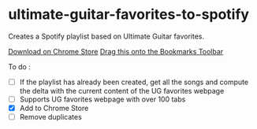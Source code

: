 # ultimate-guitar-favorites-to-spotify
Creates a Spotify playlist based on Ultimate Guitar favorites.

[Download on Chrome Store](https://chrome.google.com/webstore/detail/utimate-guitar-favorites/jhadlgfdcpedmbohiknkbnfmpiaccocl)
[Drag this onto the Bookmarks Toolbar](https://raw.githubusercontent.com/anmary/ultimate-guitar-favorites-to-spotify/master/UGtoSpotify)

To do :
- [ ] If the playlist has already been created, get all the songs and compute the delta with the current content of the UG favorites webpage
- [ ] Supports UG favorites webpage with over 100 tabs
- [x] Add to Chrome Store
- [ ] Remove duplicates

